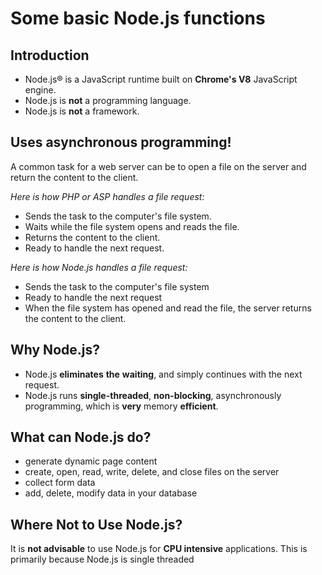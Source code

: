 # Some basic Node.js functions

## Introduction
* Node.js® is a JavaScript runtime built on **Chrome's V8** JavaScript engine.
* Node.js is **not** a programming language.
* Node.js is **not** a framework.

## Uses asynchronous programming! 
A common task for a web server can be to open a file on the server and return the content to the client.

*Here is how PHP or ASP handles a file request:*

* Sends the task to the computer's file system.
* Waits while the file system opens and reads the file.
* Returns the content to the client.
* Ready to handle the next request.

*Here is how Node.js handles a file request:*

* Sends the task to the computer's file system
* Ready to handle the next request
* When the file system has opened and read the file, the server returns the content to the client.

## Why Node.js?

* Node.js **eliminates** **the** **waiting**, and simply continues with the next request.
* Node.js runs **single-threaded**, **non-blocking**, asynchronously programming, which is **very** memory **efficient**.

## What can Node.js do?

* generate dynamic page content
* create, open, read, write, delete, and close files on the server
* collect form data
* add, delete, modify data in your database

## Where Not to Use Node.js?

It is **not advisable** to use Node.js for **CPU intensive** applications. This is primarily because Node.js is single threaded